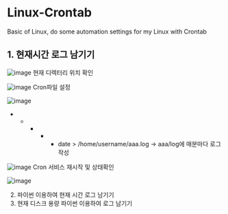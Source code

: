 # Linux-Crontab
Basic of Linux, do some automation settings for my Linux with Crontab

## 1. 현재시간 로그 남기기
![image](https://github.com/user-attachments/assets/db3107ba-0ad6-4bf9-b402-4f722e9098ac)
현재 디렉터리 위치 확인

![image](https://github.com/user-attachments/assets/ff973957-a8c5-44b3-affc-f1db2da5a54c)
Cron파일 설정

![image](https://github.com/user-attachments/assets/2e0f03a8-c778-4d8a-8aa5-4b0f4bfaaecd)
* * * * * date > /home/username/aaa.log -> aaa/log에 매분마다 로그 작성
          
![image](https://github.com/user-attachments/assets/1a79437f-bde9-4e03-9c65-d8094d0616f5)
Cron 서비스 재시작 및 상태확인
          
![image](https://github.com/user-attachments/assets/148efdf4-80fc-4663-a42e-bde59ba1d449)









2. 파이썬 이용하여 현재 시간 로그 남기기
3. 현재 디스크 용량 파이썬 이용하여 로그 남기기
